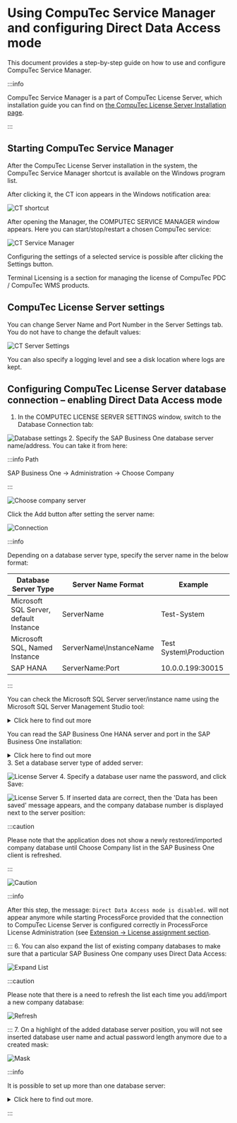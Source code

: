 # Using CompuTec Service Manager and configuring Direct Data Access mode

This document provides a step-by-step guide on how to use and configure CompuTec Service Manager.

:::info

CompuTec Service Manager is a part of CompuTec License Server, which installation guide you can find on [the CompuTec License Server Installation page](./license-server-installation.md).

:::

## Starting CompuTec Service Manager

After the CompuTec License Server installation in the system, the CompuTec Service Manager shortcut is available on the Windows program list.

After clicking it, the CT icon appears in the Windows notification area:

![CT shortcut](./../media/CT-shortcut.png)

After opening the Manager, the COMPUTEC SERVICE MANAGER window appears. Here you can start/stop/restart a chosen CompuTec service:

![CT Service Manager](./../media/CT-Service-Manager_1.png)

Configuring the settings of a selected service is possible after clicking the Settings button.

Terminal Licensing is a section for managing the license of CompuTec PDC / CompuTec WMS products.

## CompuTec License Server settings

You can change Server Name and Port Number in the Server Settings tab. You do not have to change the default values:

![CT Server Settings](./../media/CT-License-Server-Settings_1_Server-Settings1.png)

You can also specify a logging level and see a disk location where logs are kept.

## Configuring CompuTec License Server database connection – enabling Direct Data Access mode

1. In the COMPUTEC LICENSE SERVER SETTINGS window, switch to the Database Connection tab:

  ![Database settings](./../media/CT-License-Server-Settings_1_Server-Settings1.png)
2. Specify the SAP Business One database server name/address. You can take it from here:

  :::info Path

  SAP Business One → Administration → Choose Company

  :::

  ![Choose company server](./../media/choose-company-server2.png)

  Click the Add button after setting the server name:

  ![Connection](./../media/CT-License-Server-Settings_1_Server-Settings1.png)

  :::info

  Depending on a database server type, specify the server name in the below format:

  | Database Server Type                   | Server Name Format    | Example                    |
  |----------------------------------------|-----------------------|----------------------------|
  |Microsoft SQL Server, default Instance  |ServerName             |Test-System                 |
  |Microsoft SQL, Named Instance           |ServerName\InstanceName|Test System\Production      |
  |SAP HANA                                |ServerName:Port        |10.0.0.199:30015            |

  :::

  You can check the Microsoft SQL Server server/instance name using the Microsoft SQL Server Management Studio tool:

  <details>
  <summary>Click here to find out more</summary>

  ![SQL Server](./../media/sql-server-management-studio.png)

  </details>

  You can read the SAP Business One HANA server and port in the SAP Business One installation:

  <details>
  <summary>Click here to find out more</summary>

  ![HANA](./../media/hana-address.png)

  </details>
3. Set a database server type of added server:
  
  ![License Server](./../media/license-server-settings_2_db-connection_3.png)
4. Specify a database user name the password, and click Save:

  ![License Server](./../media/license-server-settings_2_db-connection_4.png)
5. If inserted data are correct, then the 'Data has been saved' message appears, and the company database number is displayed next to the server position:

  :::caution

  Please note that the application does not show a newly restored/imported company database until Choose Company list in the SAP Business One client is refreshed.

  :::

  ![Caution](./../media/license-server-settings_2_db-connection_5.png)

  :::info

  After this step, the message: ```Direct Data Access mode is disabled.``` will not appear anymore while starting ProcessForce provided that the connection to CompuTec License Server is configured correctly in ProcessForce License Administration (see [Extension → License assignment section](./../../installation/first-installation/extension).
  
  :::
6. You can also expand the list of existing company databases to make sure that a particular SAP Business One company uses Direct Data Access:

  ![Expand List](./../media/license-server-settings_2_db-connection_6.png)

  :::caution

  Please note that there is a need to refresh the list each time you add/import a new company database:

  ![Refresh](./../media/license-server-settings_2_db-connection_7.png)

  :::
7. On a highlight of the added database server position, you will not see inserted database user name and actual password length anymore due to a created mask:

  ![Mask](./../media/license-server-settings_2_db-connection_8.png)

  :::info

  It is possible to set up more than one database server:

  <details>
  <summary>Click here to find out more.</summary>

  ![Multiple databases](./../media/license-server-settings_2_db-connection_9.png)

  </details>

  :::

